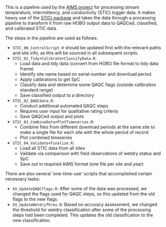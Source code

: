 This is a pipeline used by the [AIMS project](https://osf.io/7gb5p/) for processing stream temperature, intermittency, and conductivity (STIC) logger data. It makes heavy use of the [STICr package](https://github.com/HEAL-KGS/STICr) and takes the data through a processing pipeline to transform it from raw HOBO output data to QAQCed, classified, and calibrated STIC data.

The steps in the pipeline are used as follows: 

 - `STIC_00_ControlScript.R` should be updated first with the relevant paths and site info, as this will be sourced in all subsequent scripts.
 - `STIC_01_Tidy+Calibrate+ClassifyData.R`:
    - Load data and tidy data (convert from HOBO file format to tidy data frame)
    - Identify site name based on serial number and download period
    - Apply calibrations to get SpC
    - Classify data and determine some QAQC flags (outside calibration standard range)
    - Save classified output to a directory
 - `STIC_02_QAQCdata.R`:
    - Conduct additional automated QAQC steps
    - Requires user input for qualitative rating criteria
    - Save QAQCed output and plots
 - `STIC_03_CombineData+PlotTimeseries.R`:
    - Combine files from different download periods at the same site to make a single file for each site with the whole period of record
    - Plot combined timeseries
 - `STIC_04_Validate+Finalize.R`:
    - Load all STIC data from all sites
    - Vaildate via comparison with field observations of wetdry status and SpC
    - Save out in required AIMS format (one file per site and year)

There are also several 'one-time-use' scripts that accomplished certain necessary tasks:

 - `XX_UpdateQAQCflags.R`: After some of the data was processed, we changed the flags used for QAQC steps, so this updated from the old flags to the new flags.
 - `XX_UpdateWetdryThres.R`: Based on accuracy assessment, we changed the threshold for wetdry classification after some of the processing steps had been completed. This updates the old classification to the new classification.



 